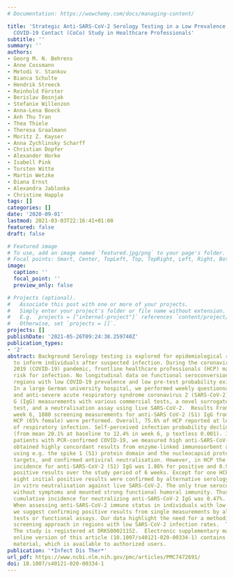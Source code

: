 ```yaml
---
# Documentation: https://wowchemy.com/docs/managing-content/

title: 'Strategic Anti-SARS-CoV-2 Serology Testing in a Low Prevalence Setting: The
  COVID-19 Contact (CoCo) Study in Healthcare Professionals'
subtitle: ''
summary: ''
authors:
- Georg M. N. Behrens
- Anne Cossmann
- Metodi V. Stankov
- Bianca Schulte
- Hendrik Streeck
- Reinhold Förster
- Berislav Bosnjak
- Stefanie Willenzon
- Anna-Lena Boeck
- Anh Thu Tran
- Thea Thiele
- Theresa Graalmann
- Moritz Z. Kayser
- Anna Zychlinsky Scharff
- Christian Dopfer
- Alexander Horke
- Isabell Pink
- Torsten Witte
- Martin Wetzke
- Diana Ernst
- Alexandra Jablonka
- Christine Happle
tags: []
categories: []
date: '2020-09-01'
lastmod: 2021-03-03T22:16:41+01:00
featured: false
draft: false

# Featured image
# To use, add an image named `featured.jpg/png` to your page's folder.
# Focal points: Smart, Center, TopLeft, Top, TopRight, Left, Right, BottomLeft, Bottom, BottomRight.
image:
  caption: ''
  focal_point: ''
  preview_only: false

# Projects (optional).
#   Associate this post with one or more of your projects.
#   Simply enter your project's folder or file name without extension.
#   E.g. `projects = ["internal-project"]` references `content/project/deep-learning/index.md`.
#   Otherwise, set `projects = []`.
projects: []
publishDate: '2021-05-26T09:24:38.259740Z'
publication_types:
- '2'
abstract: Background Serology testing is explored for epidemiological research and
  to inform individuals after suspected infection. During the coronavirus disease
  2019 (COVID-19) pandemic, frontline healthcare professionals (HCP) may be at particular
  risk for infection. No longitudinal data on functional seroconversion in HCP in
  regions with low COVID-19 prevalence and low pre-test probability exist.  Methods
  In a large German university hospital, we performed weekly questionnaire assessments
  and anti-severe acute respiratory syndrome coronavirus 2 (SARS-CoV-2) immunoglobulin
  G (IgG) measurements with various commercial tests, a novel surrogate virus neutralisation
  test, and a neutralisation assay using live SARS-CoV-2.  Results From baseline to
  week 6, 1080 screening measurements for anti-SARS CoV-2 (S1) IgG from 217 frontline
  HCP (65% female) were performed. Overall, 75.6% of HCP reported at least one symptom
  of respiratory infection. Self-perceived infection probability declined over time
  (from mean 20.1% at baseline to 12.4% in week 6, p textless 0.001). In sera of convalescent
  patients with PCR-confirmed COVID-19, we measured high anti-SARS-CoV-2 IgG levels,
  obtained highly concordant results from enzyme-linked immunosorbent assays (ELISA)
  using e.g. the spike 1 (S1) protein domain and the nucleocapsid protein (NCP) as
  targets, and confirmed antiviral neutralisation. However, in HCP the cumulative
  incidence for anti-SARS-CoV-2 (S1) IgG was 1.86% for positive and 0.93% for equivocal
  positive results over the study period of 6 weeks. Except for one HCP, none of the
  eight initial positive results were confirmed by alternative serology tests or showed
  in vitro neutralisation against live SARS-CoV-2. The only true seroconversion occurred
  without symptoms and mounted strong functional humoral immunity. Thus, the confirmed
  cumulative incidence for neutralizing anti-SARS-CoV-2 IgG was 0.47%.  Conclusion
  When assessing anti-SARS-CoV-2 immune status in individuals with low pre-test probability,
  we suggest confirming positive results from single measurements by alternative serology
  tests or functional assays. Our data highlight the need for a methodical serology
  screening approach in regions with low SARS-CoV-2 infection rates.  Trial Registration
  The study is registered at DRKS00021152.  Electronic supplementary material The
  online version of this article (10.1007/s40121-020-00334-1) contains supplementary
  material, which is available to authorized users.
publication: '*Infect Dis Ther*'
url_pdf: https://www.ncbi.nlm.nih.gov/pmc/articles/PMC7472691/
doi: 10.1007/s40121-020-00334-1
---
```

